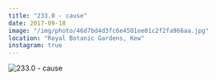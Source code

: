 ```yaml
---
title: "233.0 - cause"
date: 2017-09-18
image: "/img/photo/46d7bd4d3fc6e4501ee01c2f2fa966aa.jpg"
location: "Royal Botanic Gardens, Kew"
instagram: true
---
```


![233.0 - cause](/img/photo/46d7bd4d3fc6e4501ee01c2f2fa966aa.jpg)
